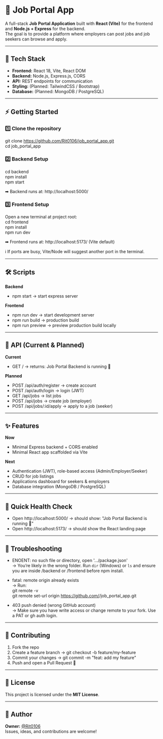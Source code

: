 # 🚀 Job Portal App
A full-stack **Job Portal Application** built with **React (Vite)** for the frontend and **Node.js + Express** for the backend.  
The goal is to provide a platform where employers can post jobs and job seekers can browse and apply.

---

## 🧰 Tech Stack
- **Frontend:** React 18, Vite, React DOM  
- **Backend:** Node.js, Express.js, CORS  
- **API:** REST endpoints for communication  
- **Styling:** (Planned: TailwindCSS / Bootstrap)  
- **Database:** (Planned: MongoDB / PostgreSQL)  

---

## ⚡ Getting Started

### 1️⃣ Clone the repository
git clone https://github.com/Rit0106/job_portal_app.git  
cd job_portal_app  

### 2️⃣ Backend Setup
cd backend  
npm install  
npm start  

➡ Backend runs at: http://localhost:5000/  

### 3️⃣ Frontend Setup
Open a new terminal at project root:  
cd frontend  
npm install  
npm run dev  

➡ Frontend runs at: http://localhost:5173/ (Vite default)  

ℹ️ If ports are busy, Vite/Node will suggest another port in the terminal.

---

## 🛠 Scripts

**Backend**  
- npm start → start express server  

**Frontend**  
- npm run dev → start development server  
- npm run build → production build  
- npm run preview → preview production build locally  

---

## 🔌 API (Current & Planned)

**Current**  
- GET / → returns: Job Portal Backend is running 🚀  

**Planned**  
- POST /api/auth/register → create account  
- POST /api/auth/login → login (JWT)  
- GET /api/jobs → list jobs  
- POST /api/jobs → create job (employer)  
- POST /api/jobs/:id/apply → apply to a job (seeker)  

---

## ✨ Features

**Now**  
- Minimal Express backend + CORS enabled  
- Minimal React app scaffolded via Vite  

**Next**  
- Authentication (JWT), role-based access (Admin/Employer/Seeker)  
- CRUD for job listings  
- Applications dashboard for seekers & employers  
- Database integration (MongoDB / PostgreSQL)  

---

## 🧪 Quick Health Check
- Open http://localhost:5000/ → should show: "Job Portal Backend is running 🚀"  
- Open http://localhost:5173/ → should show the React landing page  

---

## 🧩 Troubleshooting

- ENOENT: no such file or directory, open '.../package.json'  
  → You’re likely in the wrong folder. Run `dir` (Windows) or `ls` and ensure you are inside /backend or /frontend before npm install.  

- fatal: remote origin already exists  
  → Run:  
    git remote -v  
    git remote set-url origin https://github.com/<your-username>/job_portal_app.git  

- 403 push denied (wrong GitHub account)  
  → Make sure you have write access or change remote to your fork. Use a PAT or gh auth login.  

---

## 🤝 Contributing
1. Fork the repo  
2. Create a feature branch → git checkout -b feature/my-feature  
3. Commit your changes → git commit -m "feat: add my feature"  
4. Push and open a Pull Request 🎉  

---

## 📝 License
This project is licensed under the **MIT License**.  

---

## 👤 Author
**Owner:** [@Rit0106](https://github.com/Rit0106)  
Issues, ideas, and contributions are welcome!
